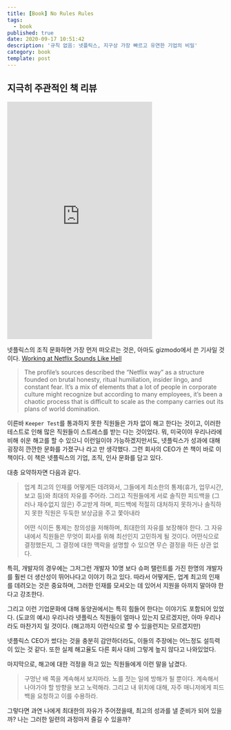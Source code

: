 ```yaml
---
title: [Book] No Rules Rules
tags:
  - book
published: true
date: 2020-09-17 10:51:42
description: '규칙 없음: 넷플릭스, 지구상 가장 빠르고 유연한 기업의 비밀'
category: book
template: post
---
```


## 지극히 주관적인 책 리뷰

<iframe type="text/html" width="336" height="550" frameborder="0" allowfullscreen style="max-width:100%" src="https://read.amazon.com/kp/card?asin=B081Y3R657&preview=inline&linkCode=kpe&ref_=cm_sw_r_kb_dp_X.RyFb5WBPP20" ></iframe>

넷플릭스의 조직 문화하면 가장 먼저 떠오르는 것은, 아마도 gizmodo에서 쓴 기사일 것이다. [Working at Netflix Sounds Like Hell
](https://gizmodo.com/working-at-netflix-sounds-like-hell-1830020977)

> The profile’s sources described the “Netflix way” as a structure founded on brutal honesty, ritual humiliation, insider lingo, and constant fear. It’s a mix of elements that a lot of people in corporate culture might recognize but according to many employees, it’s been a chaotic process that is difficult to scale as the company carries out its plans of world domination.

이른바 `Keeper Test`를 통과하지 못한 직원들은 가차 없이 해고 한다는 것이고, 이러한 테스트로 인해 많은 직원들이 스트레스를 받는 다는 것이었다. 뭐, 미국이야 우리나라에 비해 쉬운 해고를 할 수 있으니 이런일이야 가능하겠지만서도, 넷플릭스가 성과에 대해 굉장히 깐깐한 문화를 가졌구나 라고 만 생각했다. 그런 회사의 CEO가 쓴 책이 바로 이 책이다. 이 책은 넷플릭스의 기업, 조직, 인사 문화를 담고 있다.

대충 요약하자면 다음과 같다.

> 업계 최고의 인재를 어떻게든 데려와서, 그들에게 최소한의 통제(휴가, 업무시간, 보고 등)와 최대의 자유를 주어라. 그리고 직원들에게 서로 솔직한 피드백을 (그러나 재수없지 않은) 주고받게 하며, 피드백에 적절히 대처하지 못하거나 솔직하지 못한 직원은 두둑한 보상금을 주고 쫓아내라
>
> 어떤 식이든 통제는 창의성을 저해하며, 최대한의 자유를 보장해야 한다. 그 자유 내에서 직원들은 무엇이 회사를 위해 최선인지 고민하게 될 것이다. 어떤식으로 결정했든지, 그 결정에 대한 맥락을 설명할 수 있으면 무슨 결정을 하든 상관 없다.

특히, 개발자의 경우에는 그저그런 개발자 10명 보다 슈퍼 탤런트를 가진 한명의 개발자를 훨씬 더 생산성이 뛰어나다고 이야기 하고 있다. 따라서 어떻게든, 업계 최고의 인재를 데려오는 것은 중요하며, 그러한 인재를 모셔오는 데 있어서 지원을 아끼지 말아야 한다고 강조한다.

그리고 이런 기업문화에 대해 동양권에서는 특히 힘들어 한다는 이야기도 포함되어 있었다. (도쿄의 예시) 우리나라 넷플릭스 직원들이 얼마나 있는지 모르겠지만, 아마 우리나라도 마찬가지 일 것이다. (해고까지 이런식으로 할 수 있을런지는 모르겠지만)

넷플릭스 CEO가 썼다는 것을 충분히 감안하더라도, 이들의 주장에는 어느정도 설득력이 있는 것 같다. 또한 실제 해고율도 다른 회사 대비 그렇게 높지 않다고 나와있었다.

마지막으로, 해고에 대한 걱정을 하고 있는 직원들에게 이런 말을 남겼다.

> 구멍난 배 쪽을 계속해서 보지마라. 노를 젓는 일에 방해가 될 뿐이다. 계속해서 나야가야 할 방향을 보고 노력해라. 그리고 내 위치에 대해, 자주 매니저에게 피드백을 요청하고 이를 수용하라.

그렇다면 과연 나에게 최대한의 자유가 주어졌을때, 최고의 성과를 낼 준비가 되어 있을까? 나는 그러한 일련의 과정마저 즐길 수 있을까?
